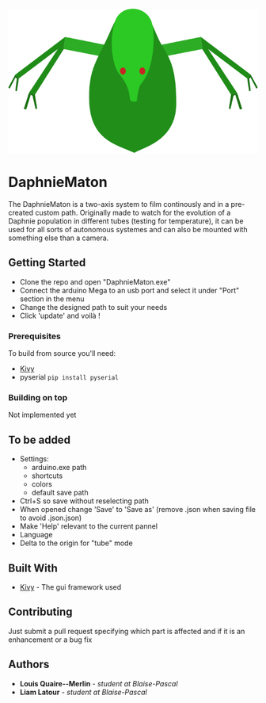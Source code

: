 ![logo](https://github.com/liamLatour/DaphnieMaton/blob/master/Images/logo.png)
# DaphnieMaton

The DaphnieMaton is a two-axis system to film continously and in a pre-created custom path.
Originally made to watch for the evolution of a Daphnie population in different tubes (testing for temperature), it can be used for all sorts of autonomous systemes and can also be mounted with something else than a camera.

## Getting Started

- Clone the repo and open "DaphnieMaton.exe"
- Connect the arduino Mega to an usb port and select it under "Port" section in the menu
- Change the designed path to suit your needs
- Click 'update' and voilà !

### Prerequisites

To build from source you'll need:
  - [Kivy](https://kivy.org/#download)
  - pyserial ```pip install pyserial```

### Building on top

Not implemented yet

## To be added
- Settings:
  - arduino.exe path
  - shortcuts
  - colors
  - default save path
- Ctrl+S so save without reselecting path
- When opened change 'Save' to 'Save as' (remove .json when saving file to avoid .json.json)
- Make 'Help' relevant to the current pannel
- Language
- Delta to the origin for "tube" mode

## Built With

* [Kivy](https://kivy.org) - The gui framework used

## Contributing

Just submit a pull request specifying which part is affected and if it is an enhancement or a bug fix

## Authors

* **Louis Quaire--Merlin** - *student at Blaise-Pascal*
* **Liam Latour** - *student at Blaise-Pascal*
